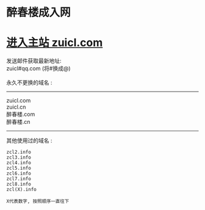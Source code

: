 
<h1>醉春楼成入网</h1>
<h1><a href="http://www.zuicl.com" target="_blank">	进入主站 zuicl.com </a></h1>

发送邮件获取最新地址:<br>
zuicl#qq.com (将#换成@)
	<br><br>
永久不更换的域名 : <br>
	<hr />
zuicl.com <br>
zuicl.cn<br>
醉春楼.com<br>
醉春楼.cn<br>
<hr />
其他使用过的域名 : <br>
	
	zcl2.info 
	zcl3.info 
	zcl4.info 
	zcl5.info 
	zcl6.info 
	zcl7.info 
	zcl8.info 
	zcl(X).info 
	
	X代表数字, 按照顺序一直往下 

